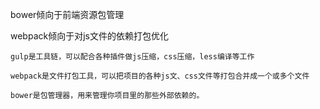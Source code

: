 
bower倾向于前端资源包管理

webpack倾向于对js文件的依赖打包优化


```
gulp是工具链，可以配合各种插件做js压缩，css压缩，less编译等工作

webpack是文件打包工具，可以把项目的各种js文、css文件等打包合并成一个或多个文件

bower是包管理器，用来管理你项目里的那些外部依赖的。
```


